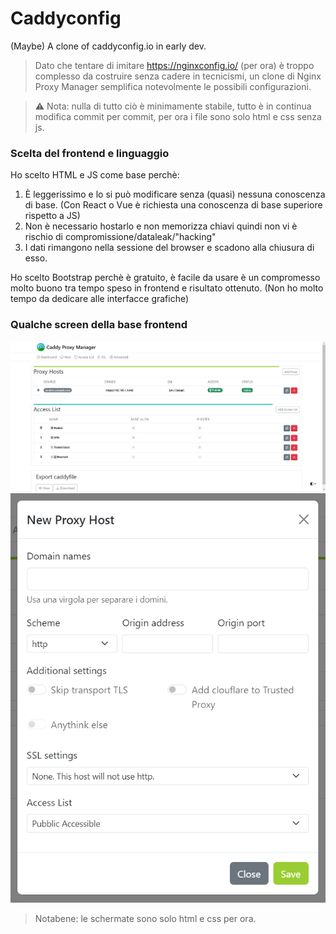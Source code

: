 # Caddyconfig
(Maybe) A clone of caddyconfig.io in early dev.
> Dato che tentare di imitare https://nginxconfig.io/ (per ora) è troppo complesso da costruire senza cadere in tecnicismi, un clone di Nginx Proxy Manager semplifica notevolmente le possibili configurazioni.

> ⚠️ Nota: nulla di tutto ciò è minimamente stabile, tutto è in continua modifica commit per commit, per ora i file sono solo html e css senza js.


### Scelta del frontend e linguaggio
Ho scelto HTML e JS come base perchè:
1. È leggerissimo e lo si può modificare senza (quasi) nessuna conoscenza di base. (Con React o Vue è richiesta una conoscenza di base superiore rispetto a JS)
2. Non è necessario hostarlo e non memorizza chiavi quindi non vi è rischio di compromissione/dataleak/"hacking"
3. I dati rimangono nella sessione del browser e scadono alla chiusura di esso.

Ho scelto Bootstrap perchè è gratuito, è facile da usare è un compromesso molto buono tra tempo speso in frontend e risultato ottenuto. (Non ho molto tempo da dedicare alle interfacce grafiche)

### Qualche screen della base frontend
![Dashboard](./readme-src/CPM_dashboard_template_v2.png)
![Add Proxy Host](./readme-src/CPM_dashboard_modal_template.png)
> Notabene: le schermate sono solo html e css per ora.

